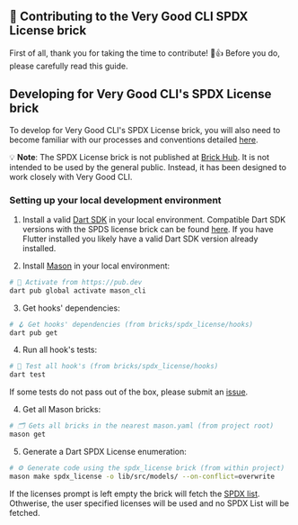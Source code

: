 ## 🦄 Contributing to the Very Good CLI SPDX License brick

First of all, thank you for taking the time to contribute! 🎉👍 Before you do, please carefully read this guide.

## Developing for Very Good CLI's SPDX License brick

To develop for Very Good CLI's SPDX License brick, you will also need to become familiar with our processes and conventions detailed [here](../../CONTRIBUTING.md).

💡 **Note**: The SPDX License brick is not published at [Brick Hub](brickhub.dev). It is not intended to be used by the general public. Instead, it has been designed to work closely with Very Good CLI.

### Setting up your local development environment

1. Install a valid [Dart SDK](https://dart.dev/get-dart) in your local environment. Compatible Dart SDK versions with the SPDS license brick can be found [here](https://github.com/VeryGoodOpenSource/very_good_cli/blob/main/bricks/spdx_license/hooks/pubspec.yaml). If you have Flutter installed you likely have a valid Dart SDK version already installed.

2. Install [Mason](https://github.com/felangel/mason/tree/master/packages/mason_cli#installation) in your local environment:

```sh
# 🎯 Activate from https://pub.dev
dart pub global activate mason_cli
```

3. Get hooks' dependencies:

```sh
# 🪝 Get hooks' dependencies (from bricks/spdx_license/hooks)
dart pub get
```

4. Run all hook's tests:

```sh
# 🧪 Test all hook's (from bricks/spdx_license/hooks)
dart test
```

If some tests do not pass out of the box, please submit an [issue](https://github.com/VeryGoodOpenSource/very_good_cli/issues/new/choose).

4. Get all Mason bricks:

```sh
# 🗂 Gets all bricks in the nearest mason.yaml (from project root)
mason get
```

5. Generate a Dart SPDX License enumeration:

```sh
# ⚙️ Generate code using the spdx_license brick (from within project)
mason make spdx_license -o lib/src/models/ --on-conflict=overwrite
```

If the licenses prompt is left empty the brick will fetch the [SPDX list](https://github.com/spdx/license-list-data/tree/main/json/details). Othwerise, the user specified licenses will be used and no SPDX List will be fetched.
